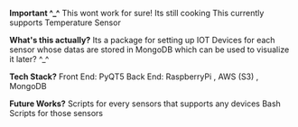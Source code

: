 **Important ^_^**
This wont work for sure!
Its still cooking
This currently supports Temperature Sensor 

**What's this actually?**
Its a package for setting up IOT Devices for each sensor whose datas are stored in MongoDB which can be used to visualize it later? ^_^

**Tech Stack?**
Front End: PyQT5
Back End: RaspberryPi , AWS (S3) , MongoDB

**Future Works?**
Scripts for every sensors that supports any devices
Bash Scripts for those sensors

